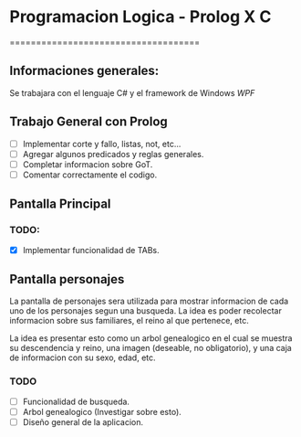 # Programacion Logica - Prolog X C
====================================

## Informaciones generales:
Se trabajara con el lenguaje C# y el framework de Windows _WPF_

## Trabajo General con Prolog
- [ ] Implementar corte y fallo, listas, not, etc...
- [ ] Agregar algunos predicados y reglas generales.
- [ ] Completar informacion sobre GoT.
- [ ] Comentar correctamente el codigo.

## Pantalla Principal
### TODO:
- [X] Implementar funcionalidad de TABs.

## Pantalla personajes
La pantalla de personajes sera utilizada para mostrar informacion de cada uno de los personajes segun una busqueda. La idea es poder recolectar informacion sobre sus familiares, el reino al que pertenece, etc.

La idea es presentar esto como un arbol genealogico en el cual se muestra su descendencia y reino, una imagen (deseable, no obligatorio), y una caja de informacion con su sexo, edad, etc.

### TODO
- [ ] Funcionalidad de busqueda.
- [ ] Arbol genealogico (Investigar sobre esto).
- [ ] Diseño general de la aplicacion.
